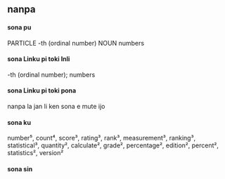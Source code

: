 ## nanpa

#### sona pu

PARTICLE -th (ordinal number)
NOUN numbers

#### sona Linku pi toki Inli

-th (ordinal number); numbers

#### sona Linku pi toki pona

nanpa la jan li ken sona e mute ijo

#### sona ku

number⁵, count⁴, score³, rating³, rank³, measurement³, ranking³, statistical³, quantity², calculate², grade², percentage², edition², percent², statistics², version²

#### sona sin

